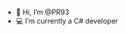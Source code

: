 - 👋 Hi, I’m @PR93
- :computer: I’m currently a C# developer 
  
  
    
    
      
     
          
   
    
        
         
   
    
  
